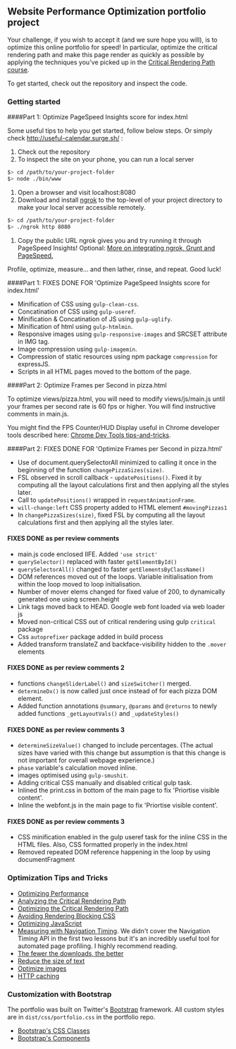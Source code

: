 ## Website Performance Optimization portfolio project

Your challenge, if you wish to accept it (and we sure hope you will), is to optimize this online portfolio for speed! In particular, optimize the critical rendering path and make this page render as quickly as possible by applying the techniques you've picked up in the [Critical Rendering Path course](https://www.udacity.com/course/ud884).

To get started, check out the repository and inspect the code.

### Getting started

####Part 1: Optimize PageSpeed Insights score for index.html

Some useful tips to help you get started, follow below steps. Or simply check http://useful-calendar.surge.sh/ :

1. Check out the repository
1. To inspect the site on your phone, you can run a local server

  ```bash
  $> cd /path/to/your-project-folder
  $> node ./bin/www
  ```

1. Open a browser and visit localhost:8080
1. Download and install [ngrok](https://ngrok.com/) to the top-level of your project directory to make your local server accessible remotely.

  ``` bash
  $> cd /path/to/your-project-folder
  $> ./ngrok http 8080
  ```

1. Copy the public URL ngrok gives you and try running it through PageSpeed Insights! Optional: [More on integrating ngrok, Grunt and PageSpeed.](http://www.jamescryer.com/2014/06/12/grunt-pagespeed-and-ngrok-locally-testing/)

Profile, optimize, measure... and then lather, rinse, and repeat. Good luck!

####Part 1: FIXES DONE FOR 'Optimize PageSpeed Insights score for index.html'
- Minification of CSS using `gulp-clean-css`.
- Concatination of CSS using `gulp-useref`.
- Minification & Concatination of JS using `gulp-uglify`.
- Minification of html using `gulp-htmlmin`.
- Responsive images using `gulp-responsive-images` and SRCSET attribute in IMG tag.
- Image compression using `gulp-imagemin`.
- Compression of static resources using npm package `compression` for expressJS.
- Scripts in all HTML pages moved to the bottom of the page.

####Part 2: Optimize Frames per Second in pizza.html

To optimize views/pizza.html, you will need to modify views/js/main.js until your frames per second rate is 60 fps or higher. You will find instructive comments in main.js. 

You might find the FPS Counter/HUD Display useful in Chrome developer tools described here: [Chrome Dev Tools tips-and-tricks](https://developer.chrome.com/devtools/docs/tips-and-tricks).

####Part 2: FIXES DONE FOR 'Optimize Frames per Second in pizza.html'
- Use of document.querySelectorAll minimized to calling it once in the beginning of the function `changePizzaSizes(size)`.
- FSL observed in scroll callback - `updatePositions()`. Fixed it by computing all the layout calculations first and then applying all the styles later.
- Call to `updatePositions()` wrapped in `requestAnimationFrame`.
- `will-change:left` CSS property added to HTML element `#movingPizzas1`
- In `changePizzaSizes(size)`, fixed FSL by computing all the layout calculations first and then applying all the styles later.

#### FIXES DONE as per review comments
- main.js code enclosed IIFE. Added `'use strict'`
- `querySelector()` replaced with faster `getElementById()`
- `querySelectorAll()` changed to faster `getElementsByClassName()`
- DOM references moved out of the loops. Variable initialisation from within the loop moved to loop initialisation.
- Number of mover elems changed for fixed value of 200, to dynamically generated one using screen.height
- Link tags moved back to HEAD. Google web font loaded via web loader js
- Moved non-critical CSS out of critical rendering using gulp `critical` package
- Css `autoprefixer` package added in build process
- Added transform translateZ and backface-visibility hidden to the `.mover` elements

#### FIXES DONE as per review comments 2
- functions `changeSliderLabel()` and `sizeSwitcher()` merged.
- `determineDx()` is now called just once instead of for each pizza DOM element.
- Added function annotations `@summary`, `@params` and `@returns` to newly added functions `_getLayoutVals()` and `_updateStyles()`

#### FIXES DONE as per review comments 3
- `determineSizeValue()` changed to include percentages. (The actual sizes have varied with this change but assumption is that this change is not important for overall webpage experience.)
- `phase` variable's calculation moved inline.
- images optimised using `gulp-smushit`.
- Adding critical CSS manually and disabled critical gulp task.
- Inlined the print.css in bottom of the main page to fix 'Priortise visible content'.
- Inline the webfont.js in the main page to fix 'Priortise visible content'.

#### FIXES DONE as per review comments 3
- CSS minification enabled in the gulp useref task for the inline CSS in the HTML files. Also, CSS formatted properly in the index.html
- Removed repeated DOM reference happening in the loop by using documentFragment

### Optimization Tips and Tricks
* [Optimizing Performance](https://developers.google.com/web/fundamentals/performance/ "web performance")
* [Analyzing the Critical Rendering Path](https://developers.google.com/web/fundamentals/performance/critical-rendering-path/analyzing-crp.html "analyzing crp")
* [Optimizing the Critical Rendering Path](https://developers.google.com/web/fundamentals/performance/critical-rendering-path/optimizing-critical-rendering-path.html "optimize the crp!")
* [Avoiding Rendering Blocking CSS](https://developers.google.com/web/fundamentals/performance/critical-rendering-path/render-blocking-css.html "render blocking css")
* [Optimizing JavaScript](https://developers.google.com/web/fundamentals/performance/critical-rendering-path/adding-interactivity-with-javascript.html "javascript")
* [Measuring with Navigation Timing](https://developers.google.com/web/fundamentals/performance/critical-rendering-path/measure-crp.html "nav timing api"). We didn't cover the Navigation Timing API in the first two lessons but it's an incredibly useful tool for automated page profiling. I highly recommend reading.
* <a href="https://developers.google.com/web/fundamentals/performance/optimizing-content-efficiency/eliminate-downloads.html">The fewer the downloads, the better</a>
* <a href="https://developers.google.com/web/fundamentals/performance/optimizing-content-efficiency/optimize-encoding-and-transfer.html">Reduce the size of text</a>
* <a href="https://developers.google.com/web/fundamentals/performance/optimizing-content-efficiency/image-optimization.html">Optimize images</a>
* <a href="https://developers.google.com/web/fundamentals/performance/optimizing-content-efficiency/http-caching.html">HTTP caching</a>

### Customization with Bootstrap
The portfolio was built on Twitter's <a href="http://getbootstrap.com/">Bootstrap</a> framework. All custom styles are in `dist/css/portfolio.css` in the portfolio repo.

* <a href="http://getbootstrap.com/css/">Bootstrap's CSS Classes</a>
* <a href="http://getbootstrap.com/components/">Bootstrap's Components</a>
